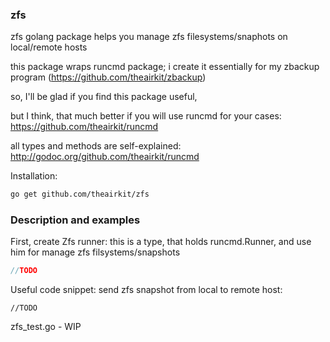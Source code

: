 ### zfs

zfs golang package helps you manage zfs filesystems/snaphots on local/remote hosts

this package wraps runcmd package; i create it essentially for my zbackup program 
(https://github.com/theairkit/zbackup)

so, I'll be glad if you find this package useful,

but I think, that much better if you will use runcmd for your cases:
https://github.com/theairkit/runcmd

all types and methods are self-explained:
http://godoc.org/github.com/theairkit/runcmd

Installation:
```bash
go get github.com/theairkit/zfs
```

### Description and examples

First, create Zfs runner: this is a type, that holds runcmd.Runner,
and use him for manage zfs filsystems/snapshots

```go
//TODO
```

Useful code snippet: send zfs snapshot from local to remote host:

```
//TODO
```

zfs_test.go - WIP
